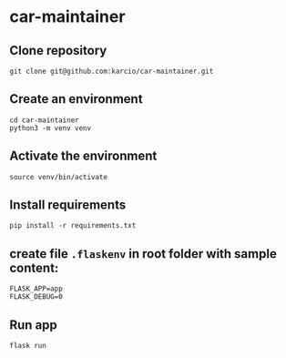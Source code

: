 # car-maintainer


## Clone repository
```
git clone git@github.com:karcio/car-maintainer.git
```

## Create an environment
```
cd car-maintainer
python3 -m venv venv
```

## Activate the environment
```
source venv/bin/activate
```

## Install requirements
```
pip install -r requirements.txt
```

## create file `.flaskenv` in root folder with sample content:
```
FLASK_APP=app
FLASK_DEBUG=0
```
## Run app
```
flask run
```